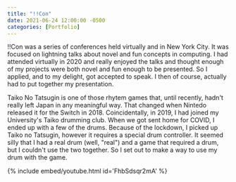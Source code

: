```yaml
---
title: "!!Con"
date: 2021-06-24 12:00:00 -0500
categories: [Portfolio]
---
```

!!Con was a series of conferences held virtually and in New York City. It was focused on lightning talks about novel and fun concepts in computing. I had attended virtually in 2020 and really enjoyed the talks and thought enough of my projects were both novel and fun enough to be presented. So I applied, and to my delight, got accepted to speak. I then of course, actually had to put together my presentation. 

Taiko No Tatsugin is one of those rhytem games that, until recently, hadn't really left Japan in any meaningful way. That changed when Nintedo released it for the Switch in 2018. Coincidentally, in 2019, I had joined my University's Taiko drumming club. When we got sent home for COVID, I ended up with a few of the drums. Because of the lockdown, I picked up Taiko no Tatsugin, however it requires a special drum controller. It seemed silly that I had a real drum (well, "real") and a game that required a drum, but I couldn't use the two together. So I set out to make a way to use my drum with the game.

{% include embed/youtube.html id='FhbSdsqr2mA' %}